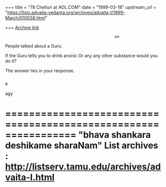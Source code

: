 +++
title = "78 Chelluri at AOL.COM"
date = "1999-03-18"
upstream_url = "https://lists.advaita-vedanta.org/archives/advaita-l/1999-March/010038.html"

+++
[Archive link](https://lists.advaita-vedanta.org/archives/advaita-l/1999-March/010038.html)

                                                     om

People talked about a Guru.

If the Guru tells you to drink arsinic Or any any other substance would you do
it?

The answer lies in your response.

                                                                             N
agy

================================================================
"bhava shankara deshikame sharaNam"
List archives : http://listserv.tamu.edu/archives/advaita-l.html
================================================================

